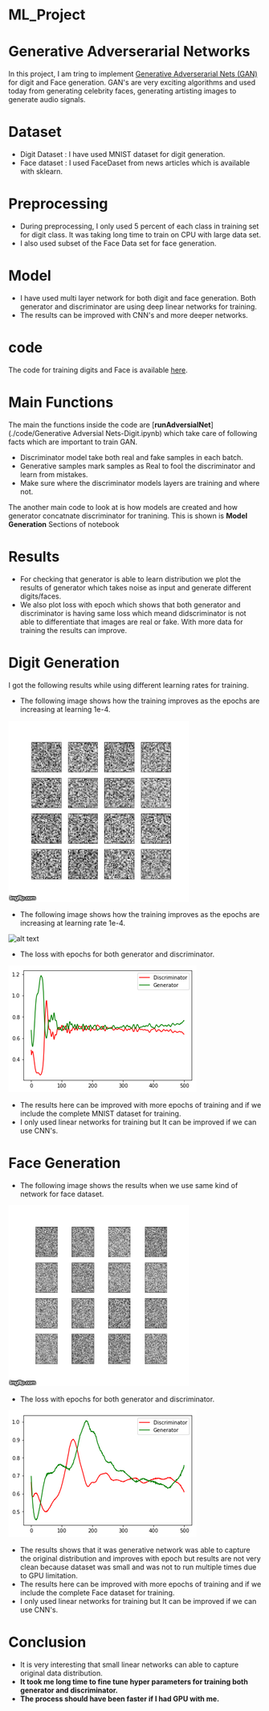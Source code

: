 # ML_Project

# Generative Adverserarial Networks

In this project, I am tring to implement [Generative Adverserarial Nets (GAN)](https://arxiv.org/pdf/1710.07035.pdf) for digit and Face generation. GAN's are very exciting algorithms and used today from generating celebrity faces, generating artisting images to generate audio signals. 

# Dataset

- Digit Dataset : I have used MNIST dataset for digit generation.
- Face dataset : I used FaceDaset from news articles which is available with sklearn.

# Preprocessing

- During preprocessing, I only used 5 percent of each class in training set for digit class. It was taking long time to train on CPU with large data set. 
- I also used subset of the Face Data set for face generation.

# Model 
- I have used multi layer network for both digit and face generation. Both generator and discriminator are using deep linear networks for training. 
- The results can be improved with CNN's and more deeper networks.

# code
The code for training digits and Face is available [here](./code).

# Main Functions

The main the functions inside the code are [**runAdversialNet**](./code/Generative Adversial Nets-Digit.ipynb) which take care of following facts which are important to train GAN.
- Discriminator model take both real and fake samples in each batch.
- Generative samples mark samples as Real to fool the discriminator and learn from mistakes.
- Make sure where the discriminator models layers are training and where not.

The another main code to look at is how models are created and how generator concatnate discriminator for tranining. This is shown is **Model Generation** Sections of notebook

# Results

- For checking that generator is able to learn distribution we plot the results of generator which takes noise as input and generate different digits/faces. 
- We also plot loss with epoch which shows that both generator and discriminator is having same loss which meand didscriminator is not able to differentiate that images are real or fake. With more data for training the results can improve.

# Digit Generation 
I got the following results while using different learning rates for training. 

- The following image shows how the training improves as the epochs are increasing at learning 1e-4.

![alt text](./Results/digit/method1.gif)

- The following image shows how the training improves as the epochs are increasing at learning rate 1e-4.

![alt text](./Results/digit/method2.gif)

- The loss with epochs for both generator and discriminator.

![alt text](./Results/digit/loss.png)

- The results here can be improved with more epochs of training and if we include the complete MNIST dataset for training.
- I only used linear networks for training but It can be improved if we can use CNN's.

# Face Generation

- The following image shows the results when we use same kind of network for face dataset.

![alt text](./Results/face/method1.gif)

- The loss with epochs for both generator and discriminator.

![alt text](./Results/face/loss_face.png)


- The results shows that it was generative network was able to capture the original distribution and improves with epoch 
but results are not very clean because dataset was small and was not to run multiple times due to GPU limitation.
- The results here can be improved with more epochs of training and if we include the complete Face dataset for training.
- I only used linear networks for training but It can be improved if we can use CNN's.


# Conclusion
- It is very interesting that small linear networks can able to capture original data distribution.
- **It took me long time to fine tune hyper parameters for training both generator and discriminator.**
- **The process should have been faster if I had GPU with me.**
